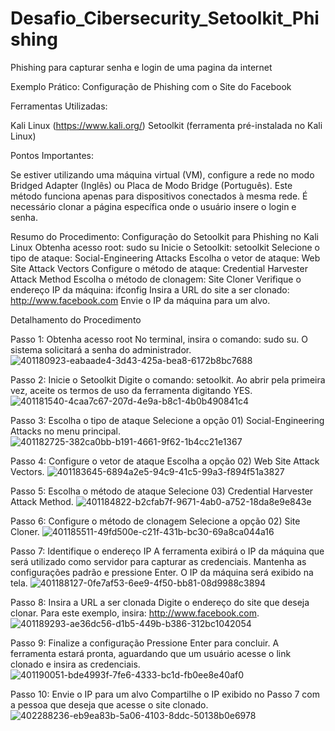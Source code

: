 # Desafio_Cibersecurity_Setoolkit_Phishing
Phishing para capturar senha e login de uma pagina da internet

Exemplo Prático: Configuração de Phishing com o Site do Facebook

Ferramentas Utilizadas:

Kali Linux (https://www.kali.org/)
Setoolkit (ferramenta pré-instalada no Kali Linux)

Pontos Importantes:

Se estiver utilizando uma máquina virtual (VM), configure a rede no modo Bridged Adapter (Inglês) ou Placa de Modo Bridge (Português).
Este método funciona apenas para dispositivos conectados à mesma rede.
É necessário clonar a página específica onde o usuário insere o login e senha.

Resumo do Procedimento: Configuração do Setoolkit para Phishing no Kali Linux
Obtenha acesso root: sudo su
Inicie o Setoolkit: setoolkit
Selecione o tipo de ataque: Social-Engineering Attacks
Escolha o vetor de ataque: Web Site Attack Vectors
Configure o método de ataque: Credential Harvester Attack Method
Escolha o método de clonagem: Site Cloner
Verifique o endereço IP da máquina: ifconfig
Insira a URL do site a ser clonado: http://www.facebook.com
Envie o IP da máquina para um alvo.

Detalhamento do Procedimento

Passo 1: Obtenha acesso root
No terminal, insira o comando: sudo su. O sistema solicitará a senha do administrador.
![401180923-eabaade4-3d43-425a-bea8-6172b8bc7688](https://github.com/user-attachments/assets/6ccfae83-a260-4f5c-bcd2-8ec0d99c9048)

Passo 2: Inicie o Setoolkit
Digite o comando: setoolkit. Ao abrir pela primeira vez, aceite os termos de uso da ferramenta digitando YES.
![401181540-4caa7c67-207d-4e9a-b8c1-4b0b490841c4](https://github.com/user-attachments/assets/6f3881e4-cc3d-4582-bb6f-28a9ba480113)

Passo 3: Escolha o tipo de ataque
Selecione a opção 01) Social-Engineering Attacks no menu principal. 
![401182725-382ca0bb-b191-4661-9f62-1b4cc21e1367](https://github.com/user-attachments/assets/e2a24b42-0c90-4b69-b6f0-af6d98ef4d1a)

Passo 4: Configure o vetor de ataque
Escolha a opção 02) Web Site Attack Vectors. 
![401183645-6894a2e5-94c9-41c5-99a3-f894f51a3827](https://github.com/user-attachments/assets/579a3bb1-d34e-404b-9169-a0e343a0b2ef)

Passo 5: Escolha o método de ataque
Selecione 03) Credential Harvester Attack Method. 
![401184822-b2cfab7f-9671-4ab0-a752-18da8e9e843e](https://github.com/user-attachments/assets/9f349a16-c926-42c3-b48d-c417340c1e1b)

Passo 6: Configure o método de clonagem
Selecione a opção 02) Site Cloner.
![401185511-49fd500e-c21f-431b-bc30-69a8ca044a16](https://github.com/user-attachments/assets/d052b209-1340-465b-9de5-b116cf8b6988)

Passo 7: Identifique o endereço IP
A ferramenta exibirá o IP da máquina que será utilizado como servidor para capturar as credenciais. Mantenha as configurações padrão e pressione Enter. O IP da máquina será exibido na tela. 
![401188127-0fe7af53-6ee9-4f50-bb81-08d9988c3894](https://github.com/user-attachments/assets/718c864d-107a-4ecf-8363-0667747703d6)

Passo 8: Insira a URL a ser clonada
Digite o endereço do site que deseja clonar. Para este exemplo, insira: http://www.facebook.com. 
![401189293-ae36dc56-d1b5-449b-b386-312bc1042054](https://github.com/user-attachments/assets/244c8a5c-0df4-47df-9891-69376cf12634)

Passo 9: Finalize a configuração
Pressione Enter para concluir. A ferramenta estará pronta, aguardando que um usuário acesse o link clonado e insira as credenciais. 
![401190051-bde4993f-7fe6-4333-bc1d-fb0ee8e40af0](https://github.com/user-attachments/assets/fc4b44a8-16ff-4f27-98d7-2c85da505301)

Passo 10: Envie o IP para um alvo
Compartilhe o IP exibido no Passo 7 com a pessoa que deseja que acesse o site clonado.
![402288236-eb9ea83b-5a06-4103-8ddc-50138b0e6978](https://github.com/user-attachments/assets/e2642123-ff7a-476a-b404-bd5ab8013127)










